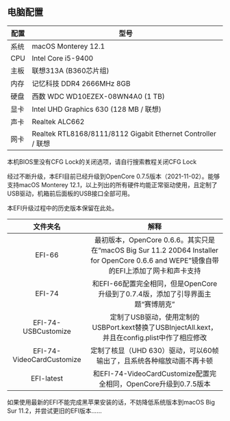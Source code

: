 ## 电脑配置
|配置|型号|
|----|----|
|系统|macOS Monterey 12.1|
|CPU|Intel Core i5-9400|
|主板|联想313A (B360芯片组)|
|内存|记忆科技 DDR4 2666MHz 8GB|
|硬盘|西数 WDC WD10EZEX-08WN4A0 (1 TB)|
|显卡|Intel UHD Graphics 630 (128 MB / 联想)|
|声卡|Realtek ALC662|
|网卡|Realtek RTL8168/8111/8112 Gigabit Ethernet Controller / 联想|




本机BIOS里没有CFG Lock的关闭选项，请自行搜索教程关闭CFG Lock

经过不断升级，本EFI目前已经升级到OpenCore 0.7.5版本（2021-11-02）。能够支持macOS Monterey 12.1，以上列出的所有硬件均能正常驱动使用，且定制了USB驱动，机箱前后面板的USB接口全部可用。

本EFI升级过程中的历史版本保留在此处。

|         文件夹名          |                             解释                             |
| :-----------------------: | :----------------------------------------------------------: |
|          EFI-66           | 最初版本，OpenCore 0.6.6。其实只是在“macOS Big Sur 11.2 20D64 Installer for OpenCore 0.6.6 and WEPE”镜像自带的EFI上添加了网卡和声卡支持 |
|          EFI-74           | 和EFI-66配置完全相同，但是OpenCore升级到了0.7.4版，添加了引导界面主题“赛博朋克” |
|    EFI-74-USBCustomize    | 定制了USB驱动，使用定制的USBPort.kext替换了USBInjectAll.kext，并且在config.plist中作了相应修改 |
| EFI-74-VideoCardCustomize | 定制了核显（UHD 630）驱动，可以60帧输出了，且系统各种缩放动画不再卡顿 |
|        EFI-latest         | 和EFI-74-VideoCardCustomize配置完全相同，OpenCore升级到0.7.5版本 |

如果使用最新的EFI不能完成黑苹果安装的话，不妨降低系统版本到macOS Big Sur 11.2，并尝试更旧的EFI版本……

